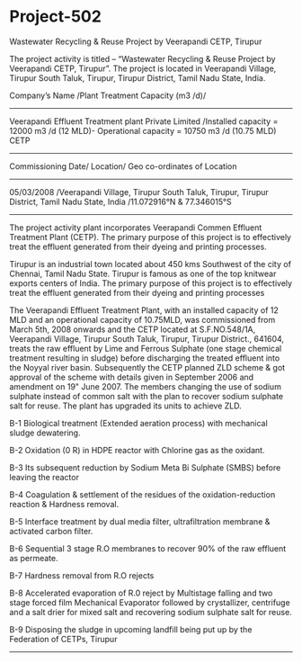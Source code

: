 # Project-502
Wastewater Recycling &amp; Reuse Project by Veerapandi CETP, Tirupur

The project activity is titled – “Wastewater Recycling & Reuse Project by Veerapandi CETP,
Tirupur”. The project is located in Veerapandi Village, Tirupur South Taluk, Tirupur, Tirupur
District, Tamil Nadu State, India.

Company’s Name /Plant Treatment Capacity (m3 /d)/ 
___________________
Veerapandi Effluent Treatment plant Private Limited /Installed capacity = 12000 m3 /d (12 MLD)- Operational capacity = 10750 m3 /d (10.75 MLD)
CETP 
___________
Commissioning Date/ Location/ Geo co-ordinates of Location
____________
05/03/2008 /Veerapandi Village, Tirupur South Taluk, Tirupur, Tirupur District, Tamil Nadu State, India /11.072916°N & 77.346015°S
_________________
The project activity plant incorporates Veerapandi Commen Effluent Treatment Plant (CETP).
The primary purpose of this project is to effectively treat the effluent generated from their dyeing
and printing processes.

Tirupur is an industrial town located about 450 kms Southwest of the city of Chennai, Tamil
Nadu State. Tirupur is famous as one of the top knitwear exports centers of India. The primary
purpose of this project is to effectively treat the effluent generated from their dyeing and printing
processes

The Veerapandi Effluent Treatment Plant, with an installed capacity of 12 MLD and an
operational capacity of 10.75MLD, was commissioned from March 5th, 2008 onwards and the
CETP located at S.F.NO.548/1A, Veerapandi Village, Tirupur South Taluk, Tirupur, Tirupur
District., 641604, treats the raw effluent by Lime and Ferrous Sulphate (one stage chemical
treatment resulting in sludge) before discharging the treated effluent into the Noyyal river basin.
Subsequently the CETP planned ZLD scheme & got approval of the scheme with details given
in September 2006 and amendment on 19" June 2007. The members changing the use of
sodium sulphate instead of common salt with the plan to recover sodium sulphate salt for reuse.
The plant has upgraded its units to achieve ZLD.

B-1 Biological treatment (Extended aeration process) with mechanical sludge dewatering.

B-2 Oxidation (0 R) in HDPE reactor with Chlorine gas as the oxidant.

B-3 Its subsequent reduction by Sodium Meta Bi Sulphate (SMBS) before leaving the reactor

B-4 Coagulation & settlement of the residues of the oxidation-reduction reaction & Hardness
removal.

B-5 Interface treatment by dual media filter, ultrafiltration membrane & activated carbon filter.

B-6 Sequential 3 stage R.O membranes to recover 90% of the raw effluent as permeate.

B-7 Hardness removal from R.O rejects

B-8 Accelerated evaporation of R.0 reject by Multistage falling and two stage forced film
Mechanical Evaporator followed by crystallizer, centrifuge and a salt drier for mixed salt and
recovering sodium sulphate salt for reuse.

B-9 Disposing the sludge in upcoming landfill being put up by the Federation of CETPs, Tirupur
_______________
